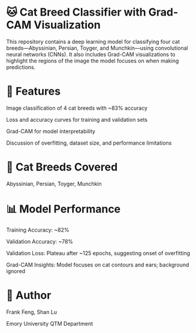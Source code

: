# 🐱 Cat Breed Classifier with Grad-CAM Visualization
This repository contains a deep learning model for classifying four cat breeds—Abyssinian, Persian, Toyger, and Munchkin—using convolutional neural networks (CNNs). It also includes Grad-CAM visualizations to highlight the regions of the image the model focuses on when making predictions.

# 🚀 Features
Image classification of 4 cat breeds with ~83% accuracy

Loss and accuracy curves for training and validation sets

Grad-CAM for model interpretability

Discussion of overfitting, dataset size, and performance limitations

# 🐾 Cat Breeds Covered
Abyssinian, Persian, Toyger, Munchkin

# 📊 Model Performance
Training Accuracy: ~82%

Validation Accuracy: ~78%

Validation Loss: Plateau after ~125 epochs, suggesting onset of overfitting

Grad-CAM Insights: Model focuses on cat contours and ears; background ignored

# 👤 Author
Frank Feng, Shan Lu

Emory University QTM Department

